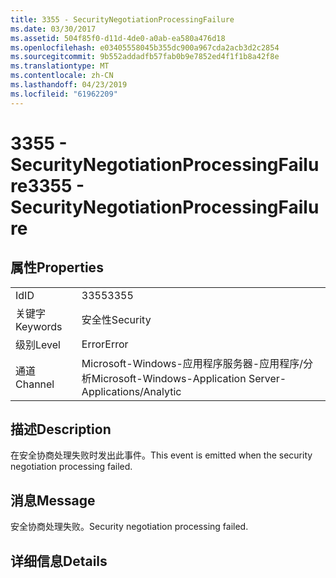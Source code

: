 ```yaml
---
title: 3355 - SecurityNegotiationProcessingFailure
ms.date: 03/30/2017
ms.assetid: 504f85f0-d11d-4de0-a0ab-ea580a476d18
ms.openlocfilehash: e03405558045b355dc900a967cda2acb3d2c2854
ms.sourcegitcommit: 9b552addadfb57fab0b9e7852ed4f1f1b8a42f8e
ms.translationtype: MT
ms.contentlocale: zh-CN
ms.lasthandoff: 04/23/2019
ms.locfileid: "61962209"
---
```

# <a name="3355---securitynegotiationprocessingfailure"></a><span data-ttu-id="42605-102">3355 - SecurityNegotiationProcessingFailure</span><span class="sxs-lookup"><span data-stu-id="42605-102">3355 - SecurityNegotiationProcessingFailure</span></span>
## <a name="properties"></a><span data-ttu-id="42605-103">属性</span><span class="sxs-lookup"><span data-stu-id="42605-103">Properties</span></span>  
  
|||  
|-|-|  
|<span data-ttu-id="42605-104">Id</span><span class="sxs-lookup"><span data-stu-id="42605-104">ID</span></span>|<span data-ttu-id="42605-105">3355</span><span class="sxs-lookup"><span data-stu-id="42605-105">3355</span></span>|  
|<span data-ttu-id="42605-106">关键字</span><span class="sxs-lookup"><span data-stu-id="42605-106">Keywords</span></span>|<span data-ttu-id="42605-107">安全性</span><span class="sxs-lookup"><span data-stu-id="42605-107">Security</span></span>|  
|<span data-ttu-id="42605-108">级别</span><span class="sxs-lookup"><span data-stu-id="42605-108">Level</span></span>|<span data-ttu-id="42605-109">Error</span><span class="sxs-lookup"><span data-stu-id="42605-109">Error</span></span>|  
|<span data-ttu-id="42605-110">通道</span><span class="sxs-lookup"><span data-stu-id="42605-110">Channel</span></span>|<span data-ttu-id="42605-111">Microsoft-Windows-应用程序服务器-应用程序/分析</span><span class="sxs-lookup"><span data-stu-id="42605-111">Microsoft-Windows-Application Server-Applications/Analytic</span></span>|  
  
## <a name="description"></a><span data-ttu-id="42605-112">描述</span><span class="sxs-lookup"><span data-stu-id="42605-112">Description</span></span>  
 <span data-ttu-id="42605-113">在安全协商处理失败时发出此事件。</span><span class="sxs-lookup"><span data-stu-id="42605-113">This event is emitted when the security negotiation processing failed.</span></span>  
  
## <a name="message"></a><span data-ttu-id="42605-114">消息</span><span class="sxs-lookup"><span data-stu-id="42605-114">Message</span></span>  
 <span data-ttu-id="42605-115">安全协商处理失败。</span><span class="sxs-lookup"><span data-stu-id="42605-115">Security negotiation processing failed.</span></span>  
  
## <a name="details"></a><span data-ttu-id="42605-116">详细信息</span><span class="sxs-lookup"><span data-stu-id="42605-116">Details</span></span>
